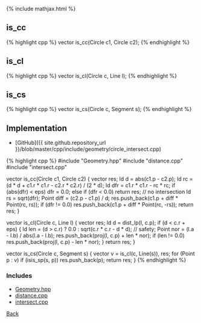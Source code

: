 {% include mathjax.html %}

## is_cc

{% highlight cpp %}
vector<Point> is_cc(Circle c1, Circle c2);
{% endhighlight %}

## is_cl

{% highlight cpp %}
vector<Point> is_cl(Circle c, Line l);
{% endhighlight %}

## is_cs

{% highlight cpp %}
vector<Point> is_cs(Circle c, Segment s);
{% endhighlight %}

## Implementation

- [GitHub]({{ site.github.repository_url }}/blob/master/cpp/include/geometry/circle_intersect.cpp)

{% highlight cpp %}
#include "Geometry.hpp"
#include "distance.cpp"
#include "intersect.cpp"

vector<Point> is_cc(Circle c1, Circle c2) {
  vector<Point> res;
  ld d = abs(c1.p - c2.p);
  ld rc = (d * d + c1.r * c1.r - c2.r * c2.r) / (2 * d);
  ld dfr = c1.r * c1.r - rc * rc;
  if (abs(dfr) < eps)
    dfr = 0.0;
  else if (dfr < 0.0)
    return res; // no intersection
  ld rs = sqrt(dfr);
  Point diff = (c2.p - c1.p) / d;
  res.push_back(c1.p + diff * Point(rc, rs));
  if (dfr != 0.0)
    res.push_back(c1.p + diff * Point(rc, -rs));
  return res;
}

vector<Point> is_cl(Circle c, Line l) {
  vector<Point> res;
  ld d = dist_lp(l, c.p);
  if (d < c.r + eps) {
    ld len = (d > c.r) ? 0.0 : sqrt(c.r * c.r - d * d); // safety;
    Point nor = (l.a - l.b) / abs(l.a - l.b);
    res.push_back(proj(l, c.p) + len * nor);
    if (len != 0.0)
      res.push_back(proj(l, c.p) - len * nor);
  }
  return res;
}

vector<Point> is_cs(Circle c, Segment s) {
  vector<Point> v = is_cl(c, Line(s)), res;
  for (Point p : v)
    if (isis_sp(s, p))
      res.push_back(p);
  return res;
}
{% endhighlight %}

### Includes

- [Geometry.hpp](Geometry)
- [distance.cpp](distance)
- [intersect.cpp](intersect)

[Back](../..)
